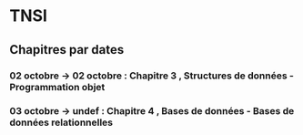 # TNSI
## Chapitres par dates
### 02 octobre -> 02 octobre : Chapitre 3 , Structures de données - Programmation objet
### 03 octobre -> undef : Chapitre 4 , Bases de données - Bases de données relationnelles
